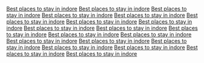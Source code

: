 <a href="https://images.google.com.ag/url?q=https://sunvilla.in">Best places to stay in indore</a>
<a href="https://images.google.com.cy/url?q=https://sunvilla.in/">Best places to stay in indore</a>
<a href="https://images.google.cd/url?q=https://sunvilla.in/">Best places to stay in indore</a>
<a href="https://maps.google.cd/url?q=https://sunvilla.in/">Best places to stay in indore</a>
<a href="https://images.google.fm/url?q=https://sunvilla.in">Best places to stay in indore</a>
<a href="https://maps.google.fm/url?q=https://sunvilla.in">Best places to stay in indore</a>
<a href="https://maps.google.com.jm/url?q=https://sunvilla.in/">Best places to stay in indore</a>
<a href="https://www.google.ac/url?q=https://sunvilla.in/">Best places to stay in indore</a>
<a href="https://maps.google.bi/url?q=https://sunvilla.in">Best places to stay in indore</a>
<a href="https://images.google.bi/url?q=https://sunvilla.in/">Best places to stay in indore</a>
<a href="https://maps.google.bi/url?q=https://sunvilla.in/">Best places to stay in indore</a>
<a href="https://maps.google.com.ag/url?q=https://sunvilla.in/">Best places to stay in indore</a>
<a href="https://maps.google.com.ag/url?q=https://sunvilla.in">Best places to stay in indore</a>
<a href="https://images.google.com.ag/url?q=https://sunvilla.in">Best places to stay in indore</a>
<a href="https://images.google.com.cy/url?q=https://sunvilla.in/">Best places to stay in indore</a>
<a href="https://images.google.cd/url?q=https://sunvilla.in/">Best places to stay in indore</a>
<a href="https://maps.google.cd/url?q=https://sunvilla.in/">Best places to stay in indore</a>
<a href="https://images.google.fm/url?q=https://sunvilla.in">Best places to stay in indore</a>
<a href="https://maps.google.fm/url?q=https://sunvilla.in">Best places to stay in indore</a>
<a href="https://maps.google.com.jm/url?q=https://sunvilla.in/">Best places to stay in indore</a>


